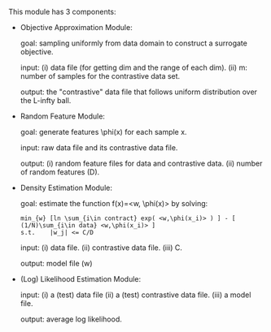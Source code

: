 This module has 3 components:

<ul>

<li> Objective Approximation Module: 

goal: sampling uniformly from data domain to construct a surrogate objective.

input:  (i)  data file (for getting dim and the range of each dim).
	(ii) m: number of samples for the contrastive data set.

output: the "contrastive" data file that follows uniform distribution over the L-infty ball.

</li>

<li> Random Feature Module:

goal: generate features \phi(x) for each sample x.

input: raw data file and its contrastive data file.

output: (i)  random feature files for data and contrastive data.
	(ii) number of random features (D).

</li>

<li> Density Estimation Module:
	
goal: estimate the function f(x)=<w, \phi(x)> by solving:

	min_{w} [ln \sum_{i\in contract} exp( <w,\phi(x_i)> ) ] - [ (1/N)\sum_{i\in data} <w,\phi(x_i)> ]
	s.t.	|w_j| <= C/D

input:  (i)  data file.
	(ii) contrastive data file.
	(iii) C.

output: model file (w)

</li>

<li> (Log) Likelihood Estimation Module:

input:	(i)   a (test) data file
	(ii)  a (test) contrastive data file.
	(iii) a model file.

output:	average log likelihood.

</li>

</ul>
